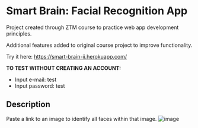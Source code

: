# Smart Brain: Facial Recognition App
Project created through ZTM course to practice web app development principles.

Additional features added to original course project to improve functionality.

Try it here: https://smart-brain-ii.herokuapp.com/

**TO TEST WITHOUT CREATING AN ACCOUNT:**
- Input e-mail: test
- Input password: test

## Description
Paste a link to an image to identify all faces within that image.
![image](https://user-images.githubusercontent.com/42816266/153791840-4f684935-1b80-408a-a9d2-c4a2b3c29356.png)
